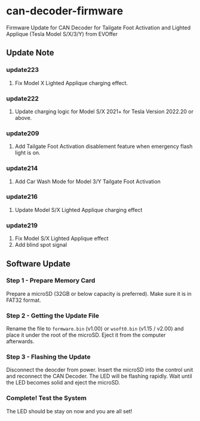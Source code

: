 # can-decoder-firmware
Firmware Update for CAN Decoder for Tailgate Foot Activation and Lighted Applique (Tesla Model S/X/3/Y) from EVOffer

## Update Note

### update223
1. Fix Model X Lighted Applique charging effect.

### update222
1. Update charging logic for Model S/X 2021+ for Tesla Version 2022.20 or above.

### update209
1. Add Tailgate Foot Activation disablement feature when emergency flash light is on.

### update214
1. Add Car Wash Mode for Model 3/Y Tailgate Foot Activation

### update216
1. Update Model S/X Lighted Applique charging effect

### update219
1. Fix Model S/X Lighted Applique effect
2. Add blind spot signal

## Software Update

### Step 1 - Prepare Memory Card
Prepare a microSD (32GB or below capacity is preferred). Make sure it is in FAT32 format.

### Step 2 - Getting the Update File
Rename the file to `formware.bin` (v1.00) or `wsoft0.bin` (v1.15 / v2.00) and place it under the root of the microSD.
Eject it from the computer afterwards.

### Step 3 - Flashing the Update
Disconnect the deocder from power.
Insert the microSD into the control unit and reconnect the CAN Decoder.
The LED will be flashing rapidly. 
Wait until the LED becomes solid and eject the microSD.

### Complete! Test the System
The LED should be stay on now and you are all set!
